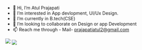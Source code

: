 - 👋 Hi, I’m Atul Prajapati
- 👀 I’m interested in App devlopment, UI/Ux Design. 
- 🌱 I’m currently in B.tech(CSE) 
- 💞️ I’m looking to collaborate on Design or app Development
- 📫 Reach me through - Mail- prajapatiatul2@gmail.com
                         
<img src="https://img.icons8.com/cotton/64/000000/pacman.png"/>
<img align="center" src="https://github-readme-stats.vercel.app/api/<CARD_TYPE>/?username=<USERNAME>&theme=<THEME_NAME>" />


